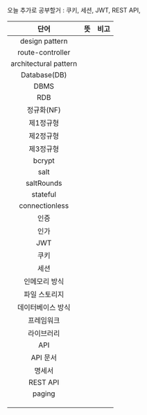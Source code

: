 오늘 추가로 공부할거 : 쿠키, 세션, JWT, REST API, 

|          단어           | 뜻 |비고|
|:---------------------:|:-:|:-:|
|    design pattern     |   ||
|   route-controller    |   |  |
| architectural pattern |   |  |
|     Database(DB)      |   |  |
|         DBMS          |   |  |
|          RDB          |   |  |
|        정규화(NF)        |   |  |
|         제1정규형         |   |  |
|         제2정규형         |   |  |
|         제3정규형         |   |  |
|        bcrypt         |   |  |
|         salt          |   |  |
|      saltRounds       |   |  |
|       stateful        |   |  |
|    connectionless     |   |  |
|          인증           |   |  |
|          인가           |   |  |
|          JWT          |   |  |
|          쿠키           |   |  |
|          세션           |   |  |
|        인메모리 방식        |   |  |
|        파일 스토리지        |   |  |
|       데이터베이스 방식       |   |  |
|         프레임워크         |   |  |
|         라이브러리         |   |  |
|          API          |   |  |
|        API 문서         |   |  |
|          명세서          |   |  |
|       REST API        |   |  |
|        paging         |   |  |
|                       |   |  |
|                       |   |  |
|                       |   |  |